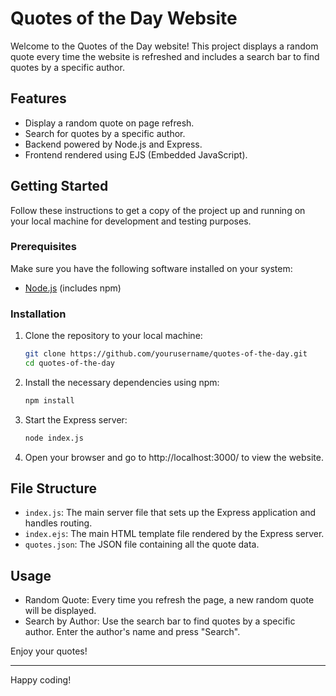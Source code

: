 # Quotes of the Day Website

Welcome to the Quotes of the Day website! This project displays a random quote every time the website is refreshed and includes a search bar to find quotes by a specific author.

## Features

- Display a random quote on page refresh.
- Search for quotes by a specific author.
- Backend powered by Node.js and Express.
- Frontend rendered using EJS (Embedded JavaScript).

## Getting Started

Follow these instructions to get a copy of the project up and running on your local machine for development and testing purposes.

### Prerequisites

Make sure you have the following software installed on your system:

- [Node.js](https://nodejs.org/) (includes npm)

### Installation

1. Clone the repository to your local machine:

   ```bash
   git clone https://github.com/yourusername/quotes-of-the-day.git
   cd quotes-of-the-day

2. Install the necessary dependencies using npm:

    ```bash
    npm install

3. Start the Express server:

    ```bash
    node index.js

4. Open your browser and go to http://localhost:3000/ to view the website.

## File Structure

- `index.js`: The main server file that sets up the Express application and handles routing.
- `index.ejs`: The main HTML template file rendered by the Express server.
- `quotes.json`: The JSON file containing all the quote data.

## Usage

- Random Quote: Every time you refresh the page, a new random quote will be displayed.
- Search by Author: Use the search bar to find quotes by a specific author. Enter the author's name and press "Search".



Enjoy your quotes!

---

Happy coding!

